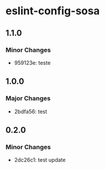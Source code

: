 # eslint-config-sosa

## 1.1.0

### Minor Changes

- 959123e: teste

## 1.0.0

### Major Changes

- 2bdfa56: test

## 0.2.0

### Minor Changes

- 2dc26c1: test update
